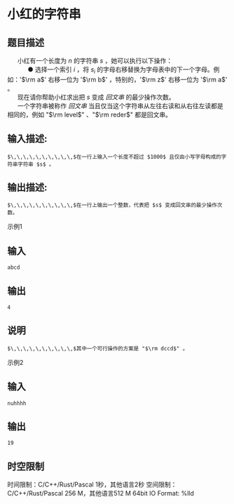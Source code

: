 # 小红的字符串

## 题目描述

$\,\,\,\,\,\,\,\,\,\,$小红有一个长度为 $n$ 的字符串 $s$ ，她可以执行以下操作：  
$\,\,\,\,\,\,\,\,\,\,\,\,\,\,\,\,\,\,\,\,$● 选择一个索引 $i$ ，将 $s_i$ 的字母右移替换为字母表中的下一个字母。例如：'$\rm a$' 右移一位为 '$\rm b$' ，特别的，'$\rm z$' 右移一位为 '$\rm a$' 。  
$\,\,\,\,\,\,\,\,\,\,$现在请你帮助小红求出把 $s$ 变成 _回文串_ 的最少操作次数。  
$\,\,\,\,\,\,\,\,\,\,$一个字符串被称作 _回文串_ 当且仅当这个字符串从左往右读和从右往左读都是相同的，例如 "$\rm level$" 、"$\rm reder$" 都是回文串。

## 输入描述:
    
    
    $\,\,\,\,\,\,\,\,\,\,$在一行上输入一个长度不超过 $1000$ 且仅由小写字母构成的字符串字符串 $s$ 。

## 输出描述:
    
    
    $\,\,\,\,\,\,\,\,\,\,$在一行上输出一个整数，代表把 $s$ 变成回文串的最少操作次数。

示例1 

## 输入
    
    
    abcd

## 输出
    
    
    4

## 说明
    
    
    $\,\,\,\,\,\,\,\,\,\,$其中一个可行操作的方案是 "$\rm dccd$" 。

示例2 

## 输入
    
    
    nuhhhh

## 输出
    
    
    19


## 时空限制

时间限制：C/C++/Rust/Pascal 1秒，其他语言2秒
空间限制：C/C++/Rust/Pascal 256 M，其他语言512 M
64bit IO Format: %lld